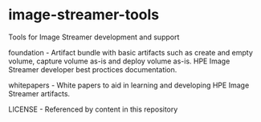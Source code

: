 # image-streamer-tools
Tools for Image Streamer development and support

foundation - Artifact bundle with basic artifacts such as create and empty volume, capture volume as-is and deploy volume as-is. HPE Image Streamer developer best proctices documentation.

whitepapers - White papers to aid in learning and developing HPE Image Streamer artifacts.

LICENSE - Referenced by content in this repository

